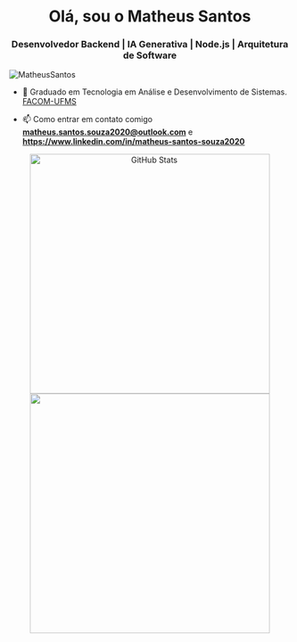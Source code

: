 <h1 align = "center"> Olá, sou o Matheus Santos </ h1 >
<h3 align = "center"> Desenvolvedor Backend | IA Generativa | Node.js | Arquitetura de Software </h3>
<p align = "left"> <img src = "https://komarev.com/ghpvc/?username=matheus-santos-souza" alt = "MatheusSantos" /> </p>

- 🔭 Graduado em Tecnologia em Análise e Desenvolvimento de Sistemas. [FACOM-UFMS](https://www.facom.ufms.br/)

- 📫 Como entrar em contato comigo **matheus.santos.souza2020@outlook.com** e **https://www.linkedin.com/in/matheus-santos-souza2020**

<div align="center"> 
  <a href="https://github.com/matheus-santos-souza"> 
    <img width="430rem" src="https://github-readme-stats.vercel.app/api?username=matheus-santos-souza&show_icons=true&theme=react&include_all_commits=true&count_private=true" alt="GitHub Stats"/> 
    <img width="430rem" src="https://github-readme-stats.vercel.app/api/top-langs/?username=matheus-santos-souza&layout=compact&langs_count=8&theme=react&hide=html"/> 
  </a> 
</div>
